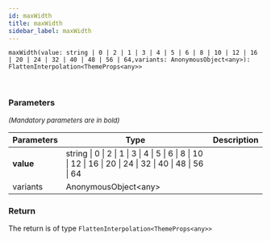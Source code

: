 ```yaml
---
id: maxWidth
title: maxWidth
sidebar_label: maxWidth
---
```


```tsx
maxWidth(value: string | 0 | 2 | 1 | 3 | 4 | 5 | 6 | 8 | 10 | 12 | 16 | 20 | 24 | 32 | 40 | 48 | 56 | 64,variants: AnonymousObject<any>): FlattenInterpolation<ThemeProps<any>>
```
<br/>



### Parameters

<font size="2"><i>(Mandatory parameters are in bold)</i></font>

| Parameters | Type | Description |
| --------- | ---- | ----------- |
| **value** | string \| 0 \| 2 \| 1 \| 3 \| 4 \| 5 \| 6 \| 8 \| 10 \| 12 \| 16 \| 20 \| 24 \| 32 \| 40 \| 48 \| 56 \| 64 |  |
| variants | AnonymousObject<any\> |  |


### Return



The return is of type <code>FlattenInterpolation<ThemeProps<any\>\></code>